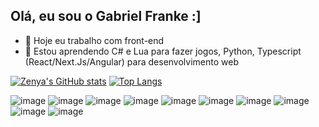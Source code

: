 ## Olá, eu sou o Gabriel Franke :]

- 🔭 Hoje eu trabalho com front-end
- 🌱 Estou aprendendo C# e Lua para fazer jogos, Python, Typescript (React/Next.Js/Angular) para desenvolvimento web

[![Zenya's GitHub stats](https://github-readme-stats.vercel.app/api?username=zenyaboi&include_all_commits=true&count_private=true&show_icons=true&theme=dark&langs_count=5)](https://github.com/anuraghazra/github-readme-stats)
[![Top Langs](https://github-readme-stats.vercel.app/api/top-langs/?username=zenyaboi&count_private=true&show_icons=true&theme=dark&hide=shaderlab)](https://github.com/anuraghazra/github-readme-stats)

![image](https://img.shields.io/badge/HTML5-E34F26?style=for-the-badge&logo=html5&logoColor=white)
![image](https://img.shields.io/badge/CSS3-1572B6?style=for-the-badge&logo=css3&logoColor=white)
![image](https://img.shields.io/badge/Sass-CC6699?style=for-the-badge&logo=sass&logoColor=white)
![image](https://img.shields.io/badge/JavaScript-F7DF1E?style=for-the-badge&logo=javascript&logoColor=black)
![image](https://img.shields.io/badge/TypeScript-007ACC?style=for-the-badge&logo=typescript&logoColor=white)
![image](https://img.shields.io/badge/React-20232A?style=for-the-badge&logo=react&logoColor=61DAFB)
![image](https://img.shields.io/badge/C%23-239120?style=for-the-badge&logo=c-sharp&logoColor=white)
![image](https://img.shields.io/badge/Python-3776AB?style=for-the-badge&logo=python&logoColor=white)
![image](https://img.shields.io/badge/Lua-2C2D72?style=for-the-badge&logo=lua&logoColor=white)
![image](https://img.shields.io/badge/Unity-100000?style=for-the-badge&logo=unity&logoColor=white)

##
